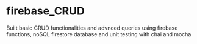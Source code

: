 # firebase_CRUD
Built basic CRUD functionalities and advnced queries using firebase functions, noSQL firestore database and unit testing with chai and mocha
